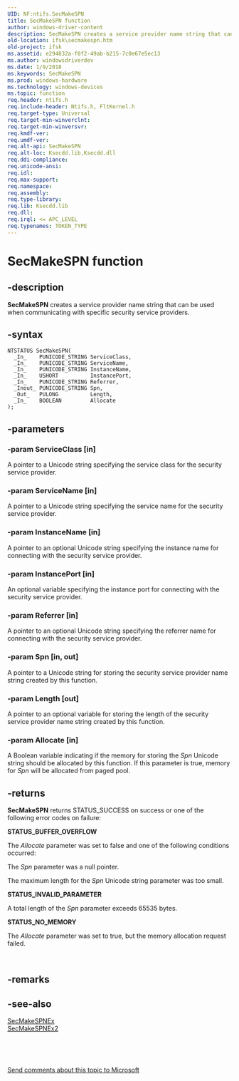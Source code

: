 ```yaml
---
UID: NF:ntifs.SecMakeSPN
title: SecMakeSPN function
author: windows-driver-content
description: SecMakeSPN creates a service provider name string that can be used when communicating with specific security service providers.
old-location: ifsk\secmakespn.htm
old-project: ifsk
ms.assetid: e294832a-f0f2-49ab-b215-7c0e67e5ec13
ms.author: windowsdriverdev
ms.date: 1/9/2018
ms.keywords: SecMakeSPN
ms.prod: windows-hardware
ms.technology: windows-devices
ms.topic: function
req.header: ntifs.h
req.include-header: Ntifs.h, FltKernel.h
req.target-type: Universal
req.target-min-winverclnt: 
req.target-min-winversvr: 
req.kmdf-ver: 
req.umdf-ver: 
req.alt-api: SecMakeSPN
req.alt-loc: Ksecdd.lib,Ksecdd.dll
req.ddi-compliance: 
req.unicode-ansi: 
req.idl: 
req.max-support: 
req.namespace: 
req.assembly: 
req.type-library: 
req.lib: Ksecdd.lib
req.dll: 
req.irql: <= APC_LEVEL
req.typenames: TOKEN_TYPE
---
```


# SecMakeSPN function



## -description
<b>SecMakeSPN</b> creates a service provider name string that can be used when communicating with specific security service providers. 



## -syntax

````
NTSTATUS SecMakeSPN(
  _In_    PUNICODE_STRING ServiceClass,
  _In_    PUNICODE_STRING ServiceName,
  _In_    PUNICODE_STRING InstanceName,
  _In_    USHORT          InstancePort,
  _In_    PUNICODE_STRING Referrer,
  _Inout_ PUNICODE_STRING Spn,
  _Out_   PULONG          Length,
  _In_    BOOLEAN         Allocate
);
````


## -parameters

### -param ServiceClass [in]

A pointer to a Unicode string specifying the service class for the security service provider. 


### -param ServiceName [in]

A pointer to a Unicode string specifying the service name for the security service provider. 


### -param InstanceName [in]

A pointer to an optional Unicode string specifying the instance name for connecting with the security service provider. 


### -param InstancePort [in]

An optional variable specifying the instance port for connecting with the security service provider. 


### -param Referrer [in]

A pointer to an optional Unicode string specifying the referrer name for connecting with the security service provider. 


### -param Spn [in, out]

A pointer to a Unicode string for storing the security service provider name string created by this function.


### -param Length [out]

A pointer to an optional variable for storing the length of the security service provider name string created by this function.


### -param Allocate [in]

A Boolean variable indicating if the memory for storing the <i>Spn</i> Unicode string should be allocated by this function. If this parameter is true, memory for <i>Spn</i> will be allocated from paged pool.


## -returns
<b>SecMakeSPN</b> returns STATUS_SUCCESS on success or one of the following error codes on failure: 
<dl>
<dt><b>STATUS_BUFFER_OVERFLOW</b></dt>
</dl>The <i>Allocate</i> parameter was set to false and one of the following conditions occurred:

The <i>Spn </i>parameter was a null pointer.

The maximum length for the <i>Spn</i> Unicode string parameter was too small.
<dl>
<dt><b>STATUS_INVALID_PARAMETER</b></dt>
</dl>A total length of the <i>Spn</i> parameter exceeds 65535 bytes.
<dl>
<dt><b>STATUS_NO_MEMORY</b></dt>
</dl>The <i>Allocate</i> parameter was set to true, but the memory allocation request failed.

 


## -remarks


## -see-also
<dl>
<dt>
<a href="..\ntifs\nf-ntifs-secmakespnex.md">SecMakeSPNEx</a>
</dt>
<dt>
<a href="..\ntifs\nf-ntifs-secmakespnex2.md">SecMakeSPNEx2</a>
</dt>
</dl>
 

 

<a href="mailto:wsddocfb@microsoft.com?subject=Documentation%20feedback [ifsk\ifsk]:%20SecMakeSPN function%20 RELEASE:%20(1/9/2018)&amp;body=%0A%0APRIVACY STATEMENT%0A%0AWe use your feedback to improve the documentation. We don't use your email address for any other purpose, and we'll remove your email address from our system after the issue that you're reporting is fixed. While we're working to fix this issue, we might send you an email message to ask for more info. Later, we might also send you an email message to let you know that we've addressed your feedback.%0A%0AFor more info about Microsoft's privacy policy, see http://privacy.microsoft.com/en-us/default.aspx." title="Send comments about this topic to Microsoft">Send comments about this topic to Microsoft</a>


